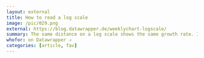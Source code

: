 ```yaml
---
layout: external
title: How to read a log scale
image: /pic/029.png
external: https://blog.datawrapper.de/weeklychart-logscale/
summary: The same distance on a log scale shows the same growth rate. I explain what that means.
whofor: on Datawrapper ↗
categories: [article, fav]
---
```

